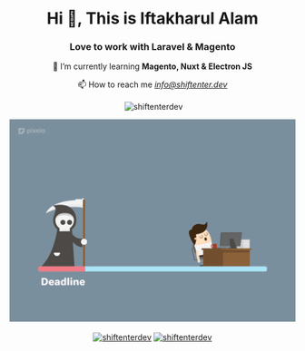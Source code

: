 <h1 align="center">Hi 👋, This is Iftakharul Alam</h1>
<h3 align="center">Love to work with Laravel & Magento</h3>

 <p align="center">🌱 I’m currently learning <strong>Magento, Nuxt & Electron JS</strong></p>

 <p align="center">📫 How to reach me <em><ins>info@shiftenter.dev</ins></em></p>

<p align="center">&nbsp;<img align="center" src="https://github-readme-stats.vercel.app/api?username=shiftenterdev&show_icons=true" alt="shiftenterdev" /></p>

<p align="center"><img src="https://github.com/bappa2du/bappa2du/blob/master/74d00626189f90860a679783b369d294.gif" width="550"/></p>

<p align="center">
<a href="https://dev.to/shiftenterdev" target="blank"><img align="center" src="https://cdn.jsdelivr.net/npm/simple-icons@3.0.1/icons/dev-dot-to.svg" alt="shiftenterdev" height="30" width="30" /></a>
<a href="https://twitter.com/shiftenterdev" target="blank"><img align="center" src="https://cdn.jsdelivr.net/npm/simple-icons@3.0.1/icons/twitter.svg" alt="shiftenterdev" height="30" width="30" /></a>
</p>

